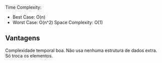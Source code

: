 Time Complexity:
- Best Case: O(n)
- Worst Case: O(n^2)
Space Complexity: O(1)

## Vantagens
Complexidade temporal boa.
Não usa nenhuma estrutura de dados extra. Só troca os elementos.

